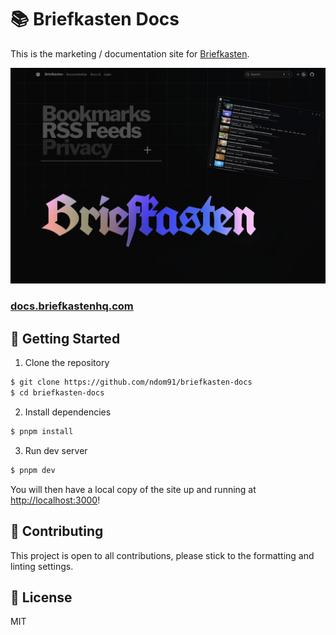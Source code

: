 # 📚 Briefkasten Docs

This is the marketing / documentation site for [Briefkasten](https://github.com/ndom91/briefkasten).

![Screenshot](./screenshot.png)

### [docs.briefkastenhq.com](https://docs.briefkastenhq.com)

## 🚀 Getting Started

1. Clone the repository

```bash
$ git clone https://github.com/ndom91/briefkasten-docs
$ cd briefkasten-docs
```

2. Install dependencies

```bash
$ pnpm install
```

3. Run dev server

```bash
$ pnpm dev
```

You will then have a local copy of the site up and running at [http://localhost:3000](http://localhost:3000)!

## 🎩 Contributing

This project is open to all contributions, please stick to the formatting and linting settings.

## 📝 License

MIT
